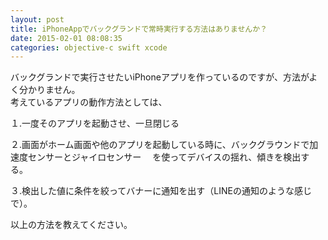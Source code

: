 ```yaml
---
layout: post
title: iPhoneAppでバックグランドで常時実行する方法はありませんか？
date: 2015-02-01 08:08:35
categories: objective-c swift xcode
---
```

<p>バックグランドで実行させたいiPhoneアプリを作っているのですが、方法がよく分かりません。<br>
考えているアプリの動作方法としては、</p>

<p>１.一度そのアプリを起動させ、一旦閉じる</p>

<p>２.画面がホーム画面や他のアプリを起動している時に、バックグラウンドで加速度センサーとジャイロセンサー 　を使ってデバイスの揺れ、傾きを検出する。</p>

<p>３.検出した値に条件を絞ってバナーに通知を出す（LINEの通知のような感じで）。</p>

<p>以上の方法を教えてください。</p>
